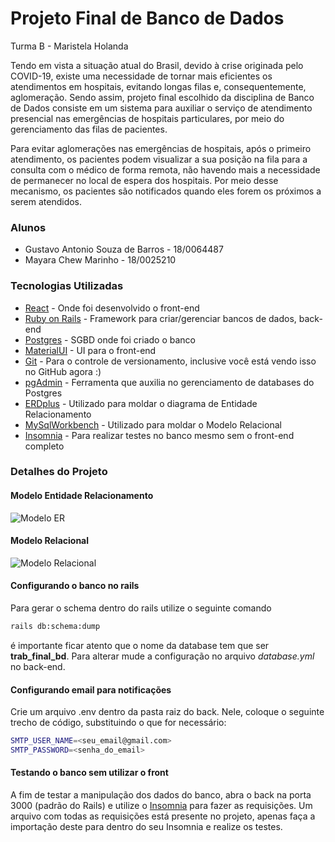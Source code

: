 # Projeto Final de Banco de Dados
Turma B - Maristela Holanda

Tendo em vista a situação atual do Brasil, devido à crise originada pelo COVID-19, existe uma necessidade de tornar mais eficientes os atendimentos em hospitais, evitando longas filas e, consequentemente, aglomeração. Sendo assim, projeto final escolhido da disciplina de Banco de Dados consiste em um sistema para auxiliar o serviço de atendimento presencial nas emergências de hospitais particulares, por meio do gerenciamento das filas de pacientes.

Para evitar aglomerações nas emergências de hospitais, após o primeiro atendimento, os pacientes podem visualizar a sua posição na fila para a consulta com o médico de forma remota, não havendo mais a necessidade de permanecer no local de espera dos hospitais. Por meio desse mecanismo, os pacientes são notificados quando eles forem os próximos a serem atendidos.

### Alunos

- Gustavo Antonio Souza de Barros - 18/0064487
- Mayara Chew Marinho - 18/0025210

### Tecnologias Utilizadas

* [React] - Onde foi desenvolvido o front-end
* [Ruby on Rails] - Framework para criar/gerenciar bancos de dados, back-end
* [Postgres] - SGBD onde foi criado o banco
* [MaterialUI] - UI para o front-end
* [Git] - Para o controle de versionamento, inclusive você está vendo isso no GitHub agora :)
* [pgAdmin] - Ferramenta que auxilia no gerenciamento de databases do Postgres
* [ERDplus] - Utilizado para moldar o diagrama de Entidade Relacionamento
* [MySqlWorkbench] - Utilizado para moldar o Modelo Relacional
* [Insomnia] - Para realizar testes no banco mesmo sem o front-end completo

### Detalhes do Projeto


#### Modelo Entidade Relacionamento

![Modelo ER](https://i.imgur.com/9qvXqJ1.png)

#### Modelo Relacional

![Modelo Relacional](https://i.imgur.com/rpNxmiD.png)

#### Configurando o banco no rails

Para gerar o schema dentro do rails utilize o seguinte comando
```sh
rails db:schema:dump
```
é importante ficar atento que o nome da database tem que ser **trab_final_bd**. Para alterar mude a configuração no arquivo *database.yml* no back-end.

#### Configurando email para notificações

Crie um arquivo .env dentro da pasta raiz do back. Nele, coloque o seguinte trecho de código, substituindo o que for necessário:

```sh
SMTP_USER_NAME=<seu_email@gmail.com>
SMTP_PASSWORD=<senha_do_email>
```

#### Testando o banco sem utilizar o front

A fim de testar a manipulação dos dados do banco, abra o back na porta 3000 (padrão do Rails) e utilize o [Insomnia] para fazer as requisições. Um arquivo com todas as requisições está presente no projeto, apenas faça a importação deste para dentro do seu Insomnia e realize os testes.


[//]: # (These are reference links used in the body of this note and get stripped out when the markdown processor does its job. There is no need to format nicely because it shouldn't be seen. Thanks SO - http://stackoverflow.com/questions/4823468/store-comments-in-markdown-syntax)

   [React]: <https://pt-br.reactjs.org/>
   [Ruby on Rails]: <https://rubyonrails.org/>
   [Postgres]: <https://www.postgresql.org/>
   [MaterialUI]: <https://material-ui.com/>
   [Git]: <https://git-scm.com/>
   [pgAdmin]: <https://www.pgadmin.org/>
   [ERDplus]: <https://erdplus.com/>
   [MySqlWorkbench]: <https://www.mysql.com/products/workbench/>
   [Insomnia]: <https://insomnia.rest/>

